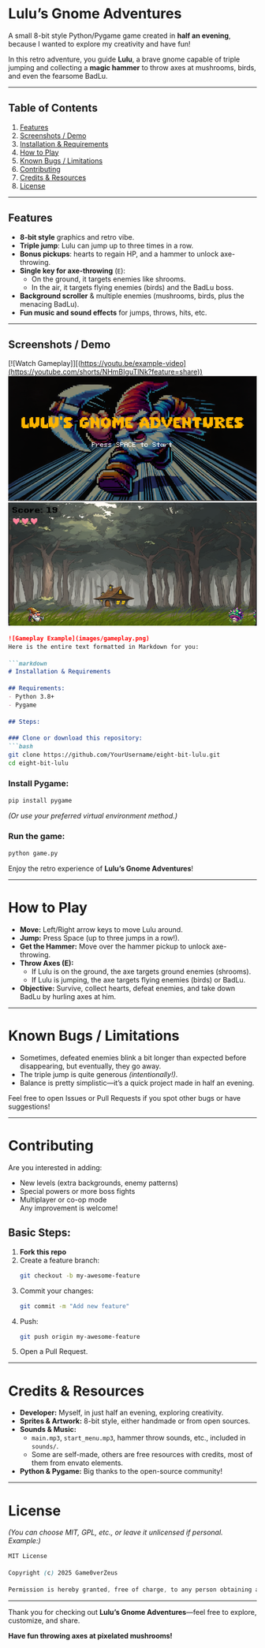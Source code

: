 # Lulu’s Gnome Adventures

A small 8-bit style Python/Pygame game created in **half an evening**, because I wanted to explore my creativity and have fun!

In this retro adventure, you guide **Lulu**, a brave gnome capable of triple jumping and collecting a **magic hammer** to throw axes at mushrooms, birds, and even the fearsome BadLu.

---

## Table of Contents
1. [Features](#features)
2. [Screenshots / Demo](#screenshots--demo)
3. [Installation & Requirements](#installation--requirements)
4. [How to Play](#how-to-play)
5. [Known Bugs / Limitations](#known-bugs--limitations)
6. [Contributing](#contributing)
7. [Credits & Resources](#credits--resources)
8. [License](#license)

---

## Features
- **8-bit style** graphics and retro vibe.  
- **Triple jump**: Lulu can jump up to three times in a row.  
- **Bonus pickups**: hearts to regain HP, and a hammer to unlock axe-throwing.  
- **Single key for axe-throwing** (`E`):  
  - On the ground, it targets enemies like shrooms.  
  - In the air, it targets flying enemies (birds) and the BadLu boss.  
- **Background scroller** & multiple enemies (mushrooms, birds, plus the menacing BadLu).  
- **Fun music and sound effects** for jumps, throws, hits, etc.

---

## Screenshots / Demo
[![Watch Gameplay]][(https://youtu.be/example-video](https://youtube.com/shorts/NHmBIguTlNk?feature=share))
![Screenshot 1](Images/Screenshot%202025-01-07%20204419.png "Screenshot 2025-01-07 204419")
![Screenshot 2](Images/Screenshot%202025-01-07%20204426.png "Screenshot 2025-01-07 204426")


```md
![Gameplay Example](images/gameplay.png)
Here is the entire text formatted in Markdown for you:

```markdown
# Installation & Requirements

## Requirements:
- Python 3.8+
- Pygame

## Steps:

### Clone or download this repository:
```bash
git clone https://github.com/YourUsername/eight-bit-lulu.git
cd eight-bit-lulu
```

### Install Pygame:
```bash
pip install pygame
```
*(Or use your preferred virtual environment method.)*

### Run the game:
```bash
python game.py
```

Enjoy the retro experience of **Lulu’s Gnome Adventures**!

---

# How to Play
- **Move:** Left/Right arrow keys to move Lulu around.
- **Jump:** Press Space (up to three jumps in a row!).
- **Get the Hammer:** Move over the hammer pickup to unlock axe-throwing.
- **Throw Axes (E):**
  - If Lulu is on the ground, the axe targets ground enemies (shrooms).
  - If Lulu is jumping, the axe targets flying enemies (birds) or BadLu.
- **Objective:** Survive, collect hearts, defeat enemies, and take down BadLu by hurling axes at him.

---

# Known Bugs / Limitations
- Sometimes, defeated enemies blink a bit longer than expected before disappearing, but eventually, they go away.
- The triple jump is quite generous *(intentionally!)*.
- Balance is pretty simplistic—it’s a quick project made in half an evening.

Feel free to open Issues or Pull Requests if you spot other bugs or have suggestions!

---

# Contributing
Are you interested in adding:
- New levels (extra backgrounds, enemy patterns)
- Special powers or more boss fights
- Multiplayer or co-op mode  
Any improvement is welcome!

## Basic Steps:
1. **Fork this repo**
2. Create a feature branch:  
   ```bash
   git checkout -b my-awesome-feature
   ```
3. Commit your changes:  
   ```bash
   git commit -m "Add new feature"
   ```
4. Push:  
   ```bash
   git push origin my-awesome-feature
   ```
5. Open a Pull Request.

---

# Credits & Resources
- **Developer:** Myself, in just half an evening, exploring creativity.
- **Sprites & Artwork:** 8-bit style, either handmade or from open sources.
- **Sounds & Music:**
  - `main.mp3`, `start_menu.mp3`, hammer throw sounds, etc., included in `sounds/`.
  - Some are self-made, others are free resources with credits, most of them from envato elements.
- **Python & Pygame:** Big thanks to the open-source community!

---

# License
*(You can choose MIT, GPL, etc., or leave it unlicensed if personal. Example:)*

```css
MIT License

Copyright (c) 2025 Game0verZeus

Permission is hereby granted, free of charge, to any person obtaining a copy ...
```

---

Thank you for checking out **Lulu’s Gnome Adventures**—feel free to explore, customize, and share.  

**Have fun throwing axes at pixelated mushrooms!**
```
